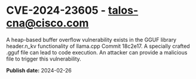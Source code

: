 # CVE-2024-23605 - talos-cna@cisco.com

A heap-based buffer overflow vulnerability exists in the GGUF library header.n_kv functionality of llama.cpp Commit 18c2e17. A specially crafted .gguf file can lead to code execution. An attacker can provide a malicious file to trigger this vulnerability.

**Publish date:** 2024-02-26
